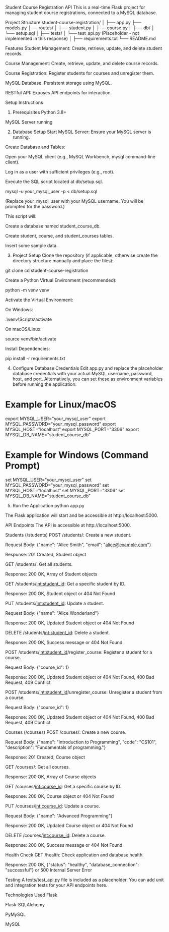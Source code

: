 Student Course Registration API
This is a real-time Flask project for managing student course registrations, connected to a MySQL database.

Project Structure
student-course-registration/
│
├── app.py
├── models.py
├── routes/
│   ├── student.py
│   ├── course.py
│
├── db/
│   └── setup.sql
│
├── tests/
│   └── test_api.py  (Placeholder - not implemented in this response)
│
├── requirements.txt
└── README.md

Features
Student Management: Create, retrieve, update, and delete student records.

Course Management: Create, retrieve, update, and delete course records.

Course Registration: Register students for courses and unregister them.

MySQL Database: Persistent storage using MySQL.

RESTful API: Exposes API endpoints for interaction.

Setup Instructions
1. Prerequisites
Python 3.8+

MySQL Server running

2. Database Setup
Start MySQL Server: Ensure your MySQL server is running.

Create Database and Tables:

Open your MySQL client (e.g., MySQL Workbench, mysql command-line client).

Log in as a user with sufficient privileges (e.g., root).

Execute the SQL script located at db/setup.sql.

mysql -u your_mysql_user -p < db/setup.sql

(Replace your_mysql_user with your MySQL username. You will be prompted for the password.)

This script will:

Create a database named student_course_db.

Create student, course, and student_courses tables.

Insert some sample data.

3. Project Setup
Clone the repository (if applicable, otherwise create the directory structure manually and place the files):

git clone <your-repo-url>
cd student-course-registration

Create a Python Virtual Environment (recommended):

python -m venv venv

Activate the Virtual Environment:

On Windows:

.\venv\Scripts\activate

On macOS/Linux:

source venv/bin/activate

Install Dependencies:

pip install -r requirements.txt

4. Configure Database Credentials
Edit app.py and replace the placeholder database credentials with your actual MySQL username, password, host, and port. Alternatively, you can set these as environment variables before running the application:

# Example for Linux/macOS
export MYSQL_USER="your_mysql_user"
export MYSQL_PASSWORD="your_mysql_password"
export MYSQL_HOST="localhost"
export MYSQL_PORT="3306"
export MYSQL_DB_NAME="student_course_db"

# Example for Windows (Command Prompt)
set MYSQL_USER="your_mysql_user"
set MYSQL_PASSWORD="your_mysql_password"
set MYSQL_HOST="localhost"
set MYSQL_PORT="3306"
set MYSQL_DB_NAME="student_course_db"

5. Run the Application
python app.py

The Flask application will start and be accessible at http://localhost:5000.

API Endpoints
The API is accessible at http://localhost:5000.

Students (/students)
POST /students/: Create a new student.

Request Body: {"name": "Alice Smith", "email": "alice@example.com"}

Response: 201 Created, Student object

GET /students/: Get all students.

Response: 200 OK, Array of Student objects

GET /students/<int:student_id>: Get a specific student by ID.

Response: 200 OK, Student object or 404 Not Found

PUT /students/<int:student_id>: Update a student.

Request Body: {"name": "Alice Wonderland"}

Response: 200 OK, Updated Student object or 404 Not Found

DELETE /students/<int:student_id>: Delete a student.

Response: 200 OK, Success message or 404 Not Found

POST /students/<int:student_id>/register_course: Register a student for a course.

Request Body: {"course_id": 1}

Response: 200 OK, Updated Student object or 404 Not Found, 400 Bad Request, 409 Conflict

POST /students/<int:student_id>/unregister_course: Unregister a student from a course.

Request Body: {"course_id": 1}

Response: 200 OK, Updated Student object or 404 Not Found, 400 Bad Request, 409 Conflict

Courses (/courses)
POST /courses/: Create a new course.

Request Body: {"name": "Introduction to Programming", "code": "CS101", "description": "Fundamentals of programming."}

Response: 201 Created, Course object

GET /courses/: Get all courses.

Response: 200 OK, Array of Course objects

GET /courses/<int:course_id>: Get a specific course by ID.

Response: 200 OK, Course object or 404 Not Found

PUT /courses/<int:course_id>: Update a course.

Request Body: {"name": "Advanced Programming"}

Response: 200 OK, Updated Course object or 404 Not Found

DELETE /courses/<int:course_id>: Delete a course.

Response: 200 OK, Success message or 404 Not Found

Health Check
GET /health: Check application and database health.

Response: 200 OK, {"status": "healthy", "database_connection": "successful"} or 500 Internal Server Error

Testing
A tests/test_api.py file is included as a placeholder. You can add unit and integration tests for your API endpoints here.

Technologies Used
Flask

Flask-SQLAlchemy

PyMySQL

MySQL